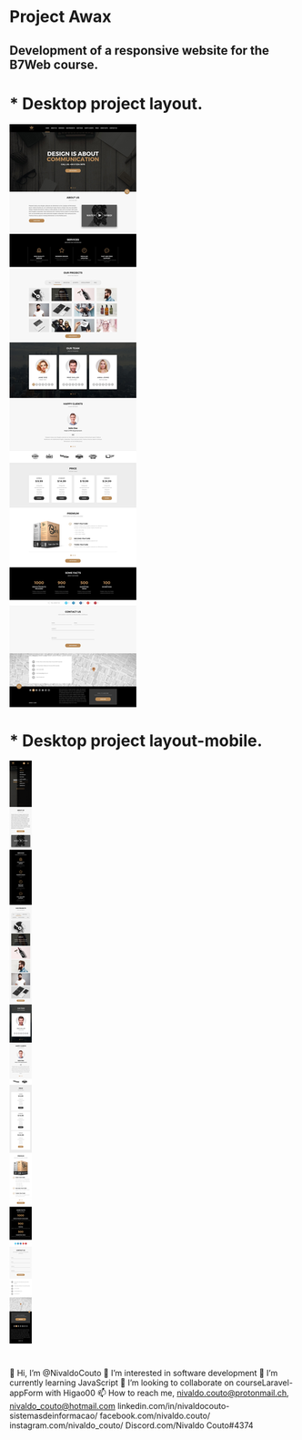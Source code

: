 # Project Awax
## Development of a responsive website for the B7Web course.
# * Desktop project layout.
![layout desktop](https://github.com/NivaldoCouto/projectAwax/blob/main/layout/LAYOUT_DESKTOP.jpg)
# * Desktop project layout-mobile.
![layout mobile](https://github.com/NivaldoCouto/projectAwax/blob/main/layout/LAYOUT_MOBILE.jpg)
#

 
👋 Hi, I’m @NivaldoCouto
👀 I’m interested in software development
🌱 I’m currently learning JavaScript
💞️ I’m looking to collaborate on courseLaravel-appForm with Higao00
📫 How to reach me, nivaldo.couto@protonmail.ch, nivaldo_couto@hotmail.com
linkedin.com/in/nivaldocouto-sistemasdeinformacao/
facebook.com/nivaldo.couto/
instagram.com/nivaldo_couto/
Discord.com/Nivaldo Couto#4374



